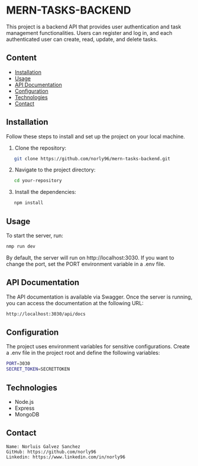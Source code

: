 # MERN-TASKS-BACKEND

This project is a backend API that provides user authentication and task management functionalities. Users can register and log in, and each authenticated user can create, read, update, and delete tasks.

## Content

- [Installation](#installation)
- [Usage](#usage)
- [API Documentation](#api-documentation)
- [Configuration](#configuration)
- [Technologies](#technologies)
- [Contact](#contact)

## Installation

Follow these steps to install and set up the project on your local machine.

1. Clone the repository:

```bash
   git clone https://github.com/norly96/mern-tasks-backend.git
```

2. Navigate to the project directory:

```bash
   cd your-repository
```

3. Install the dependencies:

```bash
   npm install
```

## Usage

To start the server, run:

```bash
nmp run dev
```

By default, the server will run on http://localhost:3030. If you want to change the port, set the PORT environment variable in a .env file.

## API Documentation

The API documentation is available via Swagger. Once the server is running, you can access the documentation at the following URL:

```bash
http://localhost:3030/api/docs
```

## Configuration

The project uses environment variables for sensitive configurations. Create a .env file in the project root and define the following variables:

```bash
PORT=3030
SECRET_TOKEN=SECRETTOKEN
```

## Technologies

- Node.js
- Express
- MongoDB

## Contact

    Name: Norluis Galvez Sanchez
    GitHub: https://github.com/norly96
    Linkedin: https://www.linkedin.com/in/norly96
